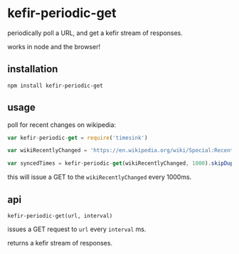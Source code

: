 # kefir-periodic-get

periodically poll a URL, and get a kefir stream of responses.

works in node and the browser!

## installation

`npm install kefir-periodic-get`

## usage

poll for recent changes on wikipedia:

```javascript
var kefir-periodic-get = require('timesink')

var wikiRecentlyChanged = 'https://en.wikipedia.org/wiki/Special:RecentChanges'

var syncedTimes = kefir-periodic-get(wikiRecentlyChanged, 1000).skipDuplicates()
```

this will issue a GET to the `wikiRecentlyChanged` every 1000ms.

## api

`kefir-periodic-get(url, interval)`

issues a GET request to `url` every `interval` ms.

returns a kefir stream of responses.
